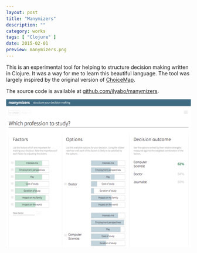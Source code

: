 ```yaml
---
layout: post
title: "Manymizers"
description: ""
category: works
tags: [ "Clojure" ]
date: 2015-02-01
preview: manymizers.png
---
```



This is an experimental tool for helping to structure decision making written in Clojure.
It was a way for me to learn this beautiful language. 
The tool was largely inspired by the original version of 
[ChoiceMap](https://techcrunch.com/2014/01/09/meet-choicemap-a-new-app-that-helps-you-make-better-decisions/).

The source code is available at [github.com/ilyabo/manymizers](https://github.com/ilyabo/manymizers).

![](manymizers.png)

         





